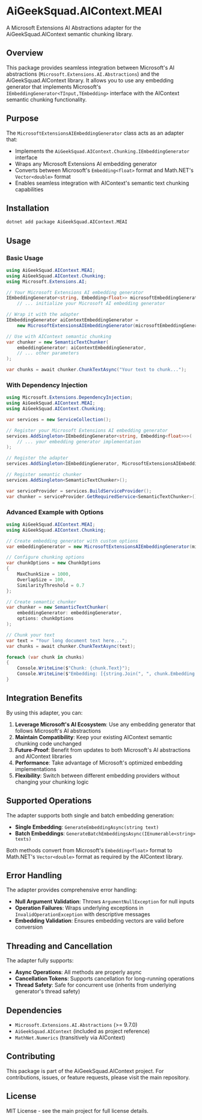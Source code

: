 # AiGeekSquad.AIContext.MEAI

A Microsoft Extensions AI Abstractions adapter for the AiGeekSquad.AIContext semantic chunking library.

## Overview

This package provides seamless integration between Microsoft's AI abstractions (`Microsoft.Extensions.AI.Abstractions`) and the AiGeekSquad.AIContext library. It allows you to use any embedding generator that implements Microsoft's `IEmbeddingGenerator<TInput,TEmbedding>` interface with the AIContext semantic chunking functionality.

## Purpose

The `MicrosoftExtensionsAIEmbeddingGenerator` class acts as an adapter that:

- Implements the `AiGeekSquad.AIContext.Chunking.IEmbeddingGenerator` interface
- Wraps any Microsoft Extensions AI embedding generator
- Converts between Microsoft's `Embedding<float>` format and Math.NET's `Vector<double>` format
- Enables seamless integration with AIContext's semantic text chunking capabilities

## Installation

```bash
dotnet add package AiGeekSquad.AIContext.MEAI
```

## Usage

### Basic Usage

```csharp
using AiGeekSquad.AIContext.MEAI;
using AiGeekSquad.AIContext.Chunking;
using Microsoft.Extensions.AI;

// Your Microsoft Extensions AI embedding generator
IEmbeddingGenerator<string, Embedding<float>> microsoftEmbeddingGenerator = 
    // ... initialize your Microsoft AI embedding generator

// Wrap it with the adapter
IEmbeddingGenerator aiContextEmbeddingGenerator = 
    new MicrosoftExtensionsAIEmbeddingGenerator(microsoftEmbeddingGenerator);

// Use with AIContext semantic chunking
var chunker = new SemanticTextChunker(
    embeddingGenerator: aiContextEmbeddingGenerator,
    // ... other parameters
);

var chunks = await chunker.ChunkTextAsync("Your text to chunk...");
```

### With Dependency Injection

```csharp
using Microsoft.Extensions.DependencyInjection;
using AiGeekSquad.AIContext.MEAI;
using AiGeekSquad.AIContext.Chunking;

var services = new ServiceCollection();

// Register your Microsoft Extensions AI embedding generator
services.AddSingleton<IEmbeddingGenerator<string, Embedding<float>>>(
    // ... your embedding generator implementation
);

// Register the adapter
services.AddSingleton<IEmbeddingGenerator, MicrosoftExtensionsAIEmbeddingGenerator>();

// Register semantic chunker
services.AddSingleton<SemanticTextChunker>();

var serviceProvider = services.BuildServiceProvider();
var chunker = serviceProvider.GetRequiredService<SemanticTextChunker>();
```

### Advanced Example with Options

```csharp
using AiGeekSquad.AIContext.MEAI;
using AiGeekSquad.AIContext.Chunking;

// Create embedding generator with custom options
var embeddingGenerator = new MicrosoftExtensionsAIEmbeddingGenerator(microsoftGenerator);

// Configure chunking options
var chunkOptions = new ChunkOptions
{
    MaxChunkSize = 1000,
    OverlapSize = 100,
    SimilarityThreshold = 0.7
};

// Create semantic chunker
var chunker = new SemanticTextChunker(
    embeddingGenerator: embeddingGenerator,
    options: chunkOptions
);

// Chunk your text
var text = "Your long document text here...";
var chunks = await chunker.ChunkTextAsync(text);

foreach (var chunk in chunks)
{
    Console.WriteLine($"Chunk: {chunk.Text}");
    Console.WriteLine($"Embedding: [{string.Join(", ", chunk.Embedding.Take(5))}...]");
}
```

## Integration Benefits

By using this adapter, you can:

1. **Leverage Microsoft's AI Ecosystem**: Use any embedding generator that follows Microsoft's AI abstractions
2. **Maintain Compatibility**: Keep your existing AIContext semantic chunking code unchanged
3. **Future-Proof**: Benefit from updates to both Microsoft's AI abstractions and AIContext libraries
4. **Performance**: Take advantage of Microsoft's optimized embedding implementations
5. **Flexibility**: Switch between different embedding providers without changing your chunking logic

## Supported Operations

The adapter supports both single and batch embedding generation:

- **Single Embedding**: `GenerateEmbeddingAsync(string text)`
- **Batch Embeddings**: `GenerateBatchEmbeddingsAsync(IEnumerable<string> texts)`

Both methods convert from Microsoft's `Embedding<float>` format to Math.NET's `Vector<double>` format as required by the AIContext library.

## Error Handling

The adapter provides comprehensive error handling:

- **Null Argument Validation**: Throws `ArgumentNullException` for null inputs
- **Operation Failures**: Wraps underlying exceptions in `InvalidOperationException` with descriptive messages
- **Embedding Validation**: Ensures embedding vectors are valid before conversion

## Threading and Cancellation

The adapter fully supports:

- **Async Operations**: All methods are properly async
- **Cancellation Tokens**: Supports cancellation for long-running operations
- **Thread Safety**: Safe for concurrent use (inherits from underlying generator's thread safety)

## Dependencies

- `Microsoft.Extensions.AI.Abstractions` (>= 9.7.0)
- `AiGeekSquad.AIContext` (included as project reference)
- `MathNet.Numerics` (transitively via AIContext)

## Contributing

This package is part of the AiGeekSquad.AIContext project. For contributions, issues, or feature requests, please visit the main repository.

## License

MIT License - see the main project for full license details.